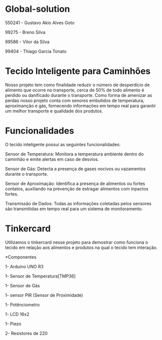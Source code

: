 # Global-solution

550241 - Gustavo Akio Alves Goto

99275 - Breno Silva

99586 - Vitor da Silva

99404 - Thiago Garcia Tonato


# Tecido Inteligente para Caminhões 

Nosso projeto tem como finalidade reduzir o número de desperdício de alimento que ocorre no transporte, cerca de 50% de todo alimento é perdido ou danificado durante o transporte. Como forma de amenizar as perdas nosso projeto conta com senores embutidos de temperatura, aproximanção e gás, fornecendo informações em tempo real para garantir um melhor transporte e qualidade dos produtos.

# Funcionalidades

O tecido inteligente possui as seguintes funcionalidades:

Sensor de Temperatura: Monitora a temperatura ambiente dentro do caminhão e emite alertas em caso de desvios.

Sensor de Gás: Detecta a presença de gases nocivos ou vazamentos durante o transporte.

Sensor de Aproximação: Identifica a presença de alimentos ou fortes contatos, auxiliando na prevenção de estragar alimentos com inpactos fortes.

Transmissão de Dados: Todas as informações coletadas pelos sensores são transmitidas em tempo real para um sistema de monitoramento.

# Tinkercard

Utilizamos o tinkercard nesse projeto para demostrar como funciona o tecido em relação aos alimentos e produtos na qual o tecido tem interação.

*Componentes 

 1- Arduino UNO R3
 
 1- Sensor de Temperatura[TMP36]
 
 1- Sensor de Gás
 
 1- sensor PIR (Sensor de Proximidade)
 
 1- Potênciometro 
 
 1- LCD 16x2
 
 1- Piezo
 
 2- Resistores de 220
 
 
 
 
 
